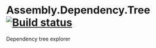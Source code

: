 # Assembly.Dependency.Tree [![Build status](https://ci.appveyor.com/api/projects/status/3fjd8bxnege30e3k/branch/master?svg=true)](https://ci.appveyor.com/project/costin-zaharia/assembly-dependency-tree/branch/master)
Dependency tree explorer
